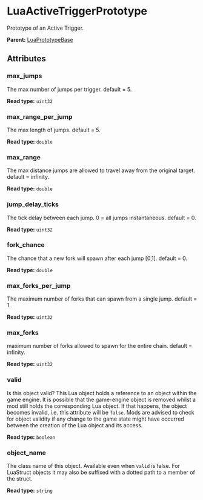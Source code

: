 # LuaActiveTriggerPrototype

Prototype of an Active Trigger.

**Parent:** [LuaPrototypeBase](LuaPrototypeBase.md)

## Attributes

### max_jumps

The max number of jumps per trigger. default = 5.

**Read type:** `uint32`

### max_range_per_jump

The max length of jumps. default = 5.

**Read type:** `double`

### max_range

The max distance jumps are allowed to travel away from the original target. default = infinity.

**Read type:** `double`

### jump_delay_ticks

The tick delay between each jump. 0 = all jumps instantaneous. default = 0.

**Read type:** `uint32`

### fork_chance

The chance that a new fork will spawn after each jump [0,1]. default = 0.

**Read type:** `double`

### max_forks_per_jump

The maximum number of forks that can spawn from a single jump. default = 1.

**Read type:** `uint32`

### max_forks

maximum number of forks allowed to spawn for the entire chain. default = infinity.

**Read type:** `uint32`

### valid

Is this object valid? This Lua object holds a reference to an object within the game engine. It is possible that the game-engine object is removed whilst a mod still holds the corresponding Lua object. If that happens, the object becomes invalid, i.e. this attribute will be `false`. Mods are advised to check for object validity if any change to the game state might have occurred between the creation of the Lua object and its access.

**Read type:** `boolean`

### object_name

The class name of this object. Available even when `valid` is false. For LuaStruct objects it may also be suffixed with a dotted path to a member of the struct.

**Read type:** `string`

